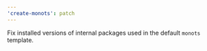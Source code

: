 ```yaml
---
'create-monots': patch
---
```


Fix installed versions of internal packages used in the default `monots` template.
